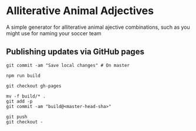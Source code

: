 # Alliterative Animal Adjectives

A simple generator for alliterative animal ajective combinations, such as you might use for naming your soccer team


## Publishing updates via GitHub pages

```
git commit -am "Save local changes" # On master

npm run build

git checkout gh-pages

mv -f build/* .
git add -p
git commit -am "build@<master-head-sha>"

git push
git checkout -
```
